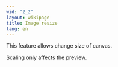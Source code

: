 ```yaml
---
wid: "2_2"
layout: wikipage
title: Image resize
lang: en
---
```

This feature allows change size of canvas.

Scaling only affects the preview.